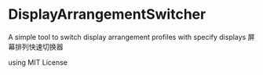 # DisplayArrangementSwitcher
A simple tool to switch display arrangement profiles with specify displays 屏幕排列快速切换器

using MIT License
